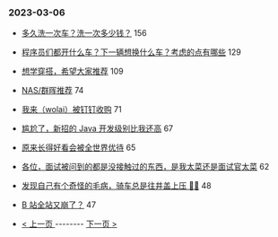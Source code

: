 ### 2023-03-06 
- [多久洗一次车？洗一次多少钱？](https://www.v2ex.com/t/921467) 156
- [程序员们都开什么车？下一辆想换什么车？考虑的点有哪些](https://www.v2ex.com/t/921449) 129
- [想学穿搭，希望大家推荐](https://www.v2ex.com/t/921432) 109
- [NAS/群晖推荐](https://www.v2ex.com/t/921502) 74
- [我来（wolai）被钉钉收购](https://www.v2ex.com/t/921489) 71
- [尴尬了，新招的 Java 开发级别比我还高](https://www.v2ex.com/t/921478) 67
- [原来长得好看会被全世界优待](https://www.v2ex.com/t/921565) 65
- [各位，面试被问到的都是没接触过的东西，是我太菜还是面试官太菜](https://www.v2ex.com/t/921448) 62
- [发现自己有个奇怪的毛病，骑车总是往井盖上压 😵‍💫](https://www.v2ex.com/t/921540) 48
- [B 站全站又崩了？](https://www.v2ex.com/t/921359) 47 

- [ < 上一页 ](https://github.com/able8/v2ex-hot-record/blob/master/2023-03-05.md) -------- [ 下一页 > ](https://github.com/able8/v2ex-hot-record/blob/master/2023-03-07.md)
